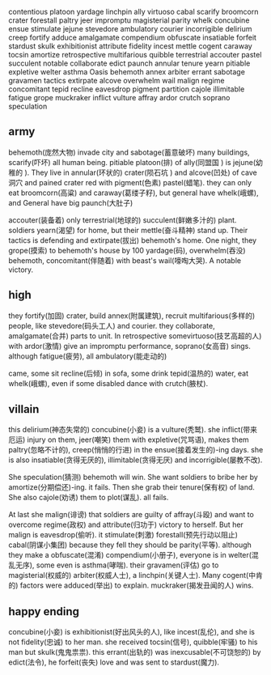 
contentious platoon yardage linchpin ally virtuoso cabal scarify broomcorn crater forestall paltry jeer impromptu magisterial parity whelk concubine ensue stimulate jejune stevedore ambulatory courier incorrigible delirium creep fortify adduce amalgamate compendium obfuscate insatiable forfeit stardust skulk exhibitionist attribute fidelity incest mettle cogent caraway tocsin amortize retrospective multifarious quibble terrestrial accouter pastel succulent notable collaborate edict paunch annular tenure yearn pitiable expletive welter asthma Oasis behemoth annex arbiter errant sabotage gravamen tactics extirpate alcove overwhelm wail malign regime concomitant tepid recline eavesdrop pigment partition cajole illimitable fatigue grope muckraker inflict vulture affray ardor crutch soprano speculation

  

##  army

behemoth(庞然大物) invade city and sabotage(蓄意破坏) many buildings, scarify(吓坏) all human being. pitiable platoon(排) of ally(同盟国 ) is jejune(幼稚的 ). They live in annular(环状的) crater(陨石坑 ) and alcove(凹处) of cave洞穴 and pained crater red with pigment(色素) pastel(蜡笔). they can only eat broomcorn(高粱) and caraway(葛缕子籽), but general have whelk(峨螺), and General have big paunch(大肚子)


accouter(装备着) only terrestrial(地球的) succulent(鲜嫩多汁的) plant. soldiers yearn(渴望) for home, but their mettle(奋斗精神) stand up. Their tactics is defending and extirpate(拔出) behemoth's home. One night, they grope(摸索) to behemoth's house by 100 yardage(码), overwhelm(吞没) behemoth, concomitant(伴随着) with beast's wail(嚎啕大哭). A notable victory.
  

##  high

  

they fortify(加固) crater, build annex(附属建筑), recruit multifarious(多样的) people, like stevedore(码头工人) and courier. they collaborate, amalgamate(合并) parts to unit. In retrospective somevirtuoso(技艺高超的人) with  ardor(激情) give an impromptu performance, soprano(女高音) sings. although fatigue(疲劳), all ambulatory(能走动的)

  

came, some sit recline(后倾) in sofa, some drink tepid(温热的) water, eat whelk(峨螺), even if some disabled dance with crutch(腋杖).

  

##  villain

  

this delirium(神态失常的) concubine(小妾) is a vulture(秃鹫). she inflict(带来厄运) injury on them, jeer(嘲笑) them with expletive(咒骂语), makes them paltry(忽略不计的), creep(悄悄的行进) in the ensue(接着发生的)-ing days. she is also insatiable(贪得无厌的), illimitable(贪得无厌) and incorrigible(屡教不改). 

She speculation(猜测) behemoth will win. She want soldiers to bribe her by amortize(分期偿还)-ing. it fails. Then she grab their tenure(保有权) of land. She also cajole(劝诱) them to plot(谋乱). all fails. 

At last she malign(诽谤) that soldiers are guilty of affray(斗殴) and want to overcome regime(政权) and attribute(归功于) victory to herself. But her malign is eavesdrop(偷听). it stimulate(刺激) forestall(预先行动以阻止) cabal(阴谋小集团) because they fell they should be parity(平等). although they make a obfuscate(混淆) compendium(小册子), everyone is in welter(混乱无序), some even is asthma(哮喘). their gravamen(评估) go to magisterial(权威的) arbiter(权威人士), a linchpin(关键人士). Many cogent(中肯的) factors were adduced(举出) to explain. muckraker(揭发丑闻的人) wins.


##  happy ending

  

concubine(小妾) is exhibitionist(好出风头的人), like incest(乱伦), and she is not fidelity(忠诚) to her man. she received tocsin(信号), quibble(牢骚) to his man but skulk(鬼鬼祟祟). this errant(出轨的) was inexcusable(不可饶恕的) by edict(法令), he forfeit(丧失) love and was sent to stardust(魔力).
